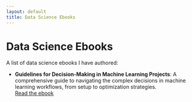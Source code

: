 ```yaml
---
layout: default
title: Data Science Ebooks
---
```

# Data Science Ebooks

A list of data science ebooks I have authored:

- **Guidelines for Decision-Making in Machine Learning Projects**: A comprehensive guide to 
  navigating the complex decisions in machine learning workflows, from setup to optimization strategies.  
  [Read the ebook](https://drive.google.com/file/d/1ezX-GPt9SuKM9eFd_8uRn3ZZ4YlGDszC/view?usp=sharing)

